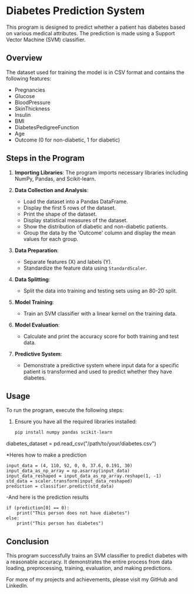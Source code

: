 # Diabetes Prediction System

This program is designed to predict whether a patient has diabetes based on various medical attributes. The prediction is made using a Support Vector Machine (SVM) classifier.

## Overview

The dataset used for training the model is in CSV format and contains the following features:
- Pregnancies
- Glucose
- BloodPressure
- SkinThickness
- Insulin
- BMI
- DiabetesPedigreeFunction
- Age
- Outcome (0 for non-diabetic, 1 for diabetic)

## Steps in the Program

1. **Importing Libraries**: The program imports necessary libraries including NumPy, Pandas, and Scikit-learn.

2. **Data Collection and Analysis**:
   - Load the dataset into a Pandas DataFrame.
   - Display the first 5 rows of the dataset.
   - Print the shape of the dataset.
   - Display statistical measures of the dataset.
   - Show the distribution of diabetic and non-diabetic patients.
   - Group the data by the 'Outcome' column and display the mean values for each group.

3. **Data Preparation**:
   - Separate features (X) and labels (Y).
   - Standardize the feature data using `StandardScaler`.

4. **Data Splitting**:
   - Split the data into training and testing sets using an 80-20 split.

5. **Model Training**:
   - Train an SVM classifier with a linear kernel on the training data.

6. **Model Evaluation**:
   - Calculate and print the accuracy score for both training and test data.

7. **Predictive System**:
   - Demonstrate a predictive system where input data for a specific patient is transformed and used to predict whether they have diabetes.

## Usage

To run the program, execute the following steps:

1. Ensure you have all the required libraries installed:
   ```bash
   pip install numpy pandas scikit-learn


diabetes_dataset = pd.read_csv("/path/to/your/diabetes.csv")

*Heres how to make a prediction
```
input_data = (4, 110, 92, 0, 0, 37.6, 0.191, 30)
input_data_as_np_array = np.asarray(input_data)
input_data_reshaped = input_data_as_np_array.reshape(1, -1)
std_data = scaler.transform(input_data_reshaped)
prediction = classifier.predict(std_data)
```
-And here is the prediction results
```
if (prediction[0] == 0):
    print("This person does not have diabetes")
else:
    print("This person has diabetes")
```

## Conclusion

This program successfully trains an SVM classifier to predict diabetes with a reasonable accuracy. It demonstrates the entire process from data loading, preprocessing, training, evaluation, and making predictions.

For more of my projects and achievements, please visit my GitHub and LinkedIn.



